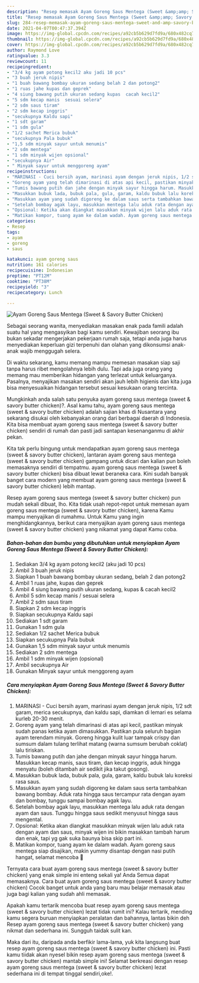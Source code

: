 ```yaml
---
description: "Resep memasak Ayam Goreng Saus Mentega (Sweet &amp;amp; Savory Butter Chicken) yang lezat Untuk Jualan"
title: "Resep memasak Ayam Goreng Saus Mentega (Sweet &amp;amp; Savory Butter Chicken) yang lezat Untuk Jualan"
slug: 284-resep-memasak-ayam-goreng-saus-mentega-sweet-and-amp-savory-butter-chicken-yang-lezat-untuk-jualan
date: 2021-04-07T00:47:37.394Z
image: https://img-global.cpcdn.com/recipes/a92cb5b629d7fd9a/680x482cq70/ayam-goreng-saus-mentega-sweet-savory-butter-chicken-foto-resep-utama.jpg
thumbnail: https://img-global.cpcdn.com/recipes/a92cb5b629d7fd9a/680x482cq70/ayam-goreng-saus-mentega-sweet-savory-butter-chicken-foto-resep-utama.jpg
cover: https://img-global.cpcdn.com/recipes/a92cb5b629d7fd9a/680x482cq70/ayam-goreng-saus-mentega-sweet-savory-butter-chicken-foto-resep-utama.jpg
author: Raymond Love
ratingvalue: 3.3
reviewcount: 11
recipeingredient:
- "3/4 kg ayam potong kecil2 aku jadi 10 pcs"
- "3 buah jeruk nipis"
- "1 buah bawang bombay ukuran sedang belah 2 dan potong2"
- "1 ruas jahe kupas dan geprek"
- "4 siung bawang putih ukuran sedang kupas  cacah kecil2"
- "5 sdm kecap manis  sesuai selera"
- "2 sdm saus tiram"
- "2 sdm kecap inggris"
- "secukupnya Kaldu sapi"
- "1 sdt garam"
- "1 sdm gula"
- "1/2 sachet Merica bubuk"
- "secukupnya Pala bubuk"
- "1,5 sdm minyak sayur untuk menumis"
- "2 sdm mentega"
- "1 sdm minyak wijen opsional"
- "secukupnya Air"
- " Minyak sayur untuk menggoreng ayam"
recipeinstructions:
- "MARINASI - Cuci bersih ayam, marinasi ayam dengan jeruk nipis, 1/2 sdt garam, merica secukupnya, dan kaldu sapi, diamkan di lemari es selama kurleb 20-30 menit."
- "Goreng ayam yang telah dimarinasi di atas api kecil, pastikan minyak sudah panas ketika ayam dimasukkan. Pastikan pula seluruh bagian ayam terendam minyak. Goreng hingga kulit luar tampak crispy dan sumsum dalam tulang terlihat matang (warna sumsum berubah coklat) lalu tiriskan."
- "Tumis bawang putih dan jahe dengan minyak sayur hingga harum. Masukkan kecap manis, saus tiram, dan kecap inggris, aduk hingga menyatu (boleh ditambah air sedikit jika takut gosong)."
- "Masukkan bubuk lada, bubuk pala, gula, garam, kaldu bubuk lalu koreksi rasa saus."
- "Masukkan ayam yang sudah digoreng ke dalam saus serta tambahkan bawang bombay. Aduk rata hingga saus tercampur rata dengan ayam dan bombay, tunggu sampai bombay agak layu."
- "Setelah bombay agak layu, masukkan mentega lalu aduk rata dengan ayam dan saus. Tunggu hingga saus sedikit menyusut hingga saus mengental."
- "Opsional: Ketika akan diangkat masukkan minyak wijen lalu aduk rata dengan ayam dan saus, minyak wijen ini bikin masakkan tambah harum dan enak, tapi yg gak suka baunya bisa skip part ini."
- "Matikan kompor, tuang ayam ke dalam wadah. Ayam goreng saus mentega siap disajikan, makin yummy disantap dengan nasi putih hangat, selamat mencoba 🧡"
categories:
- Resep
tags:
- ayam
- goreng
- saus

katakunci: ayam goreng saus 
nutrition: 161 calories
recipecuisine: Indonesian
preptime: "PT12M"
cooktime: "PT38M"
recipeyield: "3"
recipecategory: Lunch

---
```



![Ayam Goreng Saus Mentega (Sweet &amp; Savory Butter Chicken)](https://img-global.cpcdn.com/recipes/a92cb5b629d7fd9a/680x482cq70/ayam-goreng-saus-mentega-sweet-savory-butter-chicken-foto-resep-utama.jpg)

Sebagai seorang wanita, menyediakan masakan enak pada famili adalah suatu hal yang mengasyikan bagi kamu sendiri. Kewajiban seorang ibu bukan sekadar mengerjakan pekerjaan rumah saja, tetapi anda juga harus menyediakan keperluan gizi terpenuhi dan olahan yang dikonsumsi anak-anak wajib menggugah selera.

Di waktu  sekarang, kamu memang mampu memesan masakan siap saji tanpa harus ribet mengolahnya lebih dulu. Tapi ada juga orang yang memang mau memberikan hidangan yang terlezat untuk keluarganya. Pasalnya, menyajikan masakan sendiri akan jauh lebih higienis dan kita juga bisa menyesuaikan hidangan tersebut sesuai kesukaan orang tercinta. 



Mungkinkah anda salah satu penyuka ayam goreng saus mentega (sweet &amp; savory butter chicken)?. Asal kamu tahu, ayam goreng saus mentega (sweet &amp; savory butter chicken) adalah sajian khas di Nusantara yang sekarang disukai oleh kebanyakan orang dari berbagai daerah di Indonesia. Kita bisa membuat ayam goreng saus mentega (sweet &amp; savory butter chicken) sendiri di rumah dan pasti jadi santapan kesenanganmu di akhir pekan.

Kita tak perlu bingung untuk mendapatkan ayam goreng saus mentega (sweet &amp; savory butter chicken), lantaran ayam goreng saus mentega (sweet &amp; savory butter chicken) gampang untuk dicari dan kalian pun boleh memasaknya sendiri di tempatmu. ayam goreng saus mentega (sweet &amp; savory butter chicken) bisa dibuat lewat beraneka cara. Kini sudah banyak banget cara modern yang membuat ayam goreng saus mentega (sweet &amp; savory butter chicken) lebih mantap.

Resep ayam goreng saus mentega (sweet &amp; savory butter chicken) pun mudah sekali dibuat, lho. Kita tidak usah repot-repot untuk memesan ayam goreng saus mentega (sweet &amp; savory butter chicken), karena Kamu mampu menyajikan di rumahmu. Untuk Kamu yang ingin menghidangkannya, berikut cara menyajikan ayam goreng saus mentega (sweet &amp; savory butter chicken) yang nikamat yang dapat Kamu coba.

<!--inarticleads1-->

##### Bahan-bahan dan bumbu yang dibutuhkan untuk menyiapkan Ayam Goreng Saus Mentega (Sweet &amp; Savory Butter Chicken):

1. Sediakan 3/4 kg ayam potong kecil2 (aku jadi 10 pcs)
1. Ambil 3 buah jeruk nipis
1. Siapkan 1 buah bawang bombay ukuran sedang, belah 2 dan potong2
1. Ambil 1 ruas jahe, kupas dan geprek
1. Ambil 4 siung bawang putih ukuran sedang, kupas &amp; cacah kecil2
1. Ambil 5 sdm kecap manis / sesuai selera
1. Ambil 2 sdm saus tiram
1. Siapkan 2 sdm kecap inggris
1. Siapkan secukupnya Kaldu sapi
1. Sediakan 1 sdt garam
1. Gunakan 1 sdm gula
1. Sediakan 1/2 sachet Merica bubuk
1. Siapkan secukupnya Pala bubuk
1. Gunakan 1,5 sdm minyak sayur untuk menumis
1. Sediakan 2 sdm mentega
1. Ambil 1 sdm minyak wijen (opsional)
1. Ambil secukupnya Air
1. Gunakan  Minyak sayur untuk menggoreng ayam




<!--inarticleads2-->

##### Cara menyiapkan Ayam Goreng Saus Mentega (Sweet &amp; Savory Butter Chicken):

1. MARINASI - Cuci bersih ayam, marinasi ayam dengan jeruk nipis, 1/2 sdt garam, merica secukupnya, dan kaldu sapi, diamkan di lemari es selama kurleb 20-30 menit.
1. Goreng ayam yang telah dimarinasi di atas api kecil, pastikan minyak sudah panas ketika ayam dimasukkan. Pastikan pula seluruh bagian ayam terendam minyak. Goreng hingga kulit luar tampak crispy dan sumsum dalam tulang terlihat matang (warna sumsum berubah coklat) lalu tiriskan.
1. Tumis bawang putih dan jahe dengan minyak sayur hingga harum. Masukkan kecap manis, saus tiram, dan kecap inggris, aduk hingga menyatu (boleh ditambah air sedikit jika takut gosong).
1. Masukkan bubuk lada, bubuk pala, gula, garam, kaldu bubuk lalu koreksi rasa saus.
1. Masukkan ayam yang sudah digoreng ke dalam saus serta tambahkan bawang bombay. Aduk rata hingga saus tercampur rata dengan ayam dan bombay, tunggu sampai bombay agak layu.
1. Setelah bombay agak layu, masukkan mentega lalu aduk rata dengan ayam dan saus. Tunggu hingga saus sedikit menyusut hingga saus mengental.
1. Opsional: Ketika akan diangkat masukkan minyak wijen lalu aduk rata dengan ayam dan saus, minyak wijen ini bikin masakkan tambah harum dan enak, tapi yg gak suka baunya bisa skip part ini.
1. Matikan kompor, tuang ayam ke dalam wadah. Ayam goreng saus mentega siap disajikan, makin yummy disantap dengan nasi putih hangat, selamat mencoba 🧡




Ternyata cara buat ayam goreng saus mentega (sweet &amp; savory butter chicken) yang enak simple ini enteng sekali ya! Anda Semua dapat memasaknya. Cara buat ayam goreng saus mentega (sweet &amp; savory butter chicken) Cocok banget untuk anda yang baru mau belajar memasak atau juga bagi kalian yang sudah ahli memasak.

Apakah kamu tertarik mencoba buat resep ayam goreng saus mentega (sweet &amp; savory butter chicken) lezat tidak rumit ini? Kalau tertarik, mending kamu segera buruan menyiapkan peralatan dan bahannya, lantas bikin deh Resep ayam goreng saus mentega (sweet &amp; savory butter chicken) yang nikmat dan sederhana ini. Sungguh taidak sulit kan. 

Maka dari itu, daripada anda berfikir lama-lama, yuk kita langsung buat resep ayam goreng saus mentega (sweet &amp; savory butter chicken) ini. Pasti kamu tiidak akan nyesel bikin resep ayam goreng saus mentega (sweet &amp; savory butter chicken) mantab simple ini! Selamat berkreasi dengan resep ayam goreng saus mentega (sweet &amp; savory butter chicken) lezat sederhana ini di tempat tinggal sendiri,oke!.

